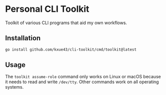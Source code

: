 # Personal CLI Toolkit

Toolkit of various CLI programs that aid my own workflows.

## Installation

```bash
go install github.com/kxue43/cli-toolkit/cmd/toolkit@latest
```

## Usage

The `toolkit assume-role` command only works on Linux or macOS because it needs to read and write `/dev/tty`.
Other commands work on all operating systems.
